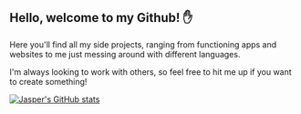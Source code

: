 ## Hello, welcome to my Github! :hand:

Here you'll find all my side projects, ranging from functioning apps and websites to me just messing around with different languages.

I'm always looking to work with others, so feel free to hit me up if you want to create something!

[![Jasper's GitHub stats](https://github-readme-stats.vercel.app/api?username=Jasper-Nelligan&count_private=true&show_icons=true&theme=vision-friendly-dark)](https://github.com/anuraghazra/github-readme-stats)

<!-- [![Top Langs](https://github-readme-stats.vercel.app/api/top-langs/?username=Jasper-Nelligan&layout=compact)](https://github.com/anuraghazra/github-readme-stats) -->
